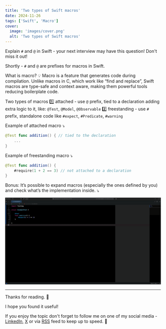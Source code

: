 ```yaml
---
title: 'Two types of Swift macros'
date: 2024-11-26
tags: ['Swift', 'Macro']
cover: 
  image: 'images/cover.png'
  alt: 'Two types of Swift macros'
---
```


Explain `#` and `@` in Swift - your next interview may have this question! Don't miss it out!

Shortly - `#` and `@` are prefixes for macros in Swift.

What is macro?
💡 Macro is a feature that generates code during compilation. Unlike macros in C, which work like “find and replace”, Swift macros are type-safe and context aware, making them powerful tools reducing boilerplate code.

Two types of macros
1️⃣ attached - use `@` prefix, tied to a declaration adding extra logic to it, like: `@Test`, `@Model`, `@Observable`
2️⃣ freestanding - use `#` prefix, standalone code like `#expect`, `#Predicate`, `#warning`

Example of attached macro ⤵️
```swift
@Test func addition() { // tied to the declaration
    ...
}
```

Example of freestanding macro ⤵️
```swift
@Test func addition() {
    #require(1 + 2 == 3) // not attached to a declaration
}
```

Bonus:
It’s possible to expand macros (especially the ones defined by you) and check what’s the implementation inside. ⤵️

![Expanded_macro](images/expand_macro.gif)

---

Thanks for reading. 📖

I hope you found it useful!

If you enjoy the topic don't forget to follow me on one of my social media - [LinkedIn](https://www.linkedin.com/in/maciej-gomolka/), [X](https://twitter.com/gomolka_maciej) or via [RSS](https://www.mobiledevdiary.com/index.xml) feed to keep up to speed. 🚀
